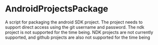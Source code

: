 # AndroidProjectsPackage
A script for packaging the android SDK project. 
The project needs to support direct access using the git username and password. The ndk project is not supported for the time being. NDK projects are not currently supported, and github projects are also not supported for the time being
